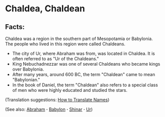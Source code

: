 # Chaldea, Chaldean #

## Facts: ##

Chaldea was a region in the southern part of Mesopotamia or Babylonia. The people who lived in this region were called Chaldeans.

* The city of Ur, where Abraham was from, was located in Chaldea. It is often referred to as "Ur of the Chaldeans."
* King Nebuchadnezzar was one of several Chaldeans who became kings over Babylonia.
* After many years, around 600 BC, the term "Chaldean" came to mean "Babylonian."
* In the book of Daniel, the term "Chaldean" also refers to a special class of men who were highly educated and studied the stars.

(Translation suggestions: [How to Translate Names](https://git.door43.org/Door43/en-ta-translate-vol1/src/master/content/translate_names.md))

(See also: [Abraham](../other/abraham.md) **·** [Babylon](../other/babylon.md) **·** [Shinar](../other/shinar.md) **·** [Ur](../other/ur.md))

